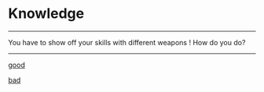 # Knowledge
---

You have to show off your skills with different weapons ! How do you do?

---

 
 [good](7-Sponsor.md)
 
 [bad](8-no-sponsor.md)
 
